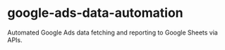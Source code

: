 # google-ads-data-automation
Automated Google Ads data fetching and reporting to Google Sheets via APIs.
